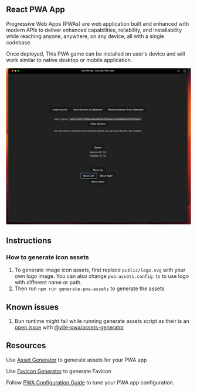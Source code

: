 ## React PWA App

Progressive Web Apps (PWAs) are web application built and enhanced with modern APIs to deliver enhanced capabilities, reliability, and installability while reaching anyone, anywhere, on any device, all with a single codebase.

Once deployed, This PWA game can be installed on user's device and will work similar to native desktop or mobile application.

![Desktop version](public/desktop-app-screenshot.png)

## Instructions

### How to generate icon assets

1. To generate image icon assets, first replace `public/logo.svg` with your own logo image. You can also change `pwa-assets.config.ts` to use logo with different name or path.
2. Then run `npm run generate-pwa-assets` to generate the assets

## Known issues

1. Bun runtime might fail while running generate assets script as their is an [open issue](https://github.com/vite-pwa/assets-generator/issues/38) with [@vite-pwa/assets-generator](https://github.com/vite-pwa/assets-generator)

## Resources

Use [Asset Generator](https://www.pwabuilder.com/imageGenerator) to generate assets for your PWA app

Use [Favicon Generator](https://favicon.inbrowser.app/tools/favicon-generator) to generate Favicon

Follow [PWA Configuration Guide](https://vite-pwa-org.netlify.app/guide/) to tune your PWA app configuration.
